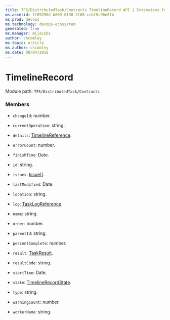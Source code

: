 ```yaml
---
title: TFS/DistributedTask/Contracts TimelineRecord API | Extensions for Azure DevOps Services
ms.assetid: ff09256d-b069-0138-2f68-cebf5c96e87b
ms.prod: devops
ms.technology: devops-ecosystem
generated: true
ms.manager: mijacobs
author: chcomley
ms.topic: article
ms.author: chcomley
ms.date: 08/04/2016
---
```


# TimelineRecord

Module path: `TFS/DistributedTask/Contracts`


### Members

* `changeId`: number. 

* `currentOperation`: string. 

* `details`: [TimelineReference](../../../TFS/DistributedTask/Contracts/TimelineReference.md). 

* `errorCount`: number. 

* `finishTime`: Date. 

* `id`: string. 

* `issues`: [Issue](../../../TFS/DistributedTask/Contracts/Issue.md)[]. 

* `lastModified`: Date. 

* `location`: string. 

* `log`: [TaskLogReference](../../../TFS/DistributedTask/Contracts/TaskLogReference.md). 

* `name`: string. 

* `order`: number. 

* `parentId`: string. 

* `percentComplete`: number. 

* `result`: [TaskResult](../../../TFS/DistributedTask/Contracts/TaskResult.md). 

* `resultCode`: string. 

* `startTime`: Date. 

* `state`: [TimelineRecordState](../../../TFS/DistributedTask/Contracts/TimelineRecordState.md). 

* `type`: string. 

* `warningCount`: number. 

* `workerName`: string. 

